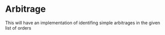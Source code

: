 # Arbitrage
This will have an implementation of identifing simple arbitrages in the given list of orders
